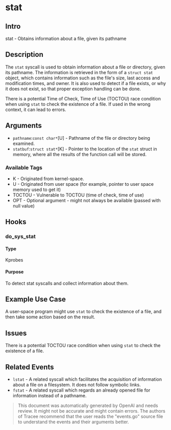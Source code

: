 
# stat

## Intro
stat - Obtains information about a file, given its pathname

## Description
The `stat` syscall is used to obtain information about a file or directory, 
given its pathname. The information is retrieved in the form of a `struct stat` 
object, which contains information such as the file's size, last access and modification times, and owner. It is also used to detect if a file exists, 
or why it does not exist, so that proper exception handling can be done.

There is a potential Time of Check, Time of Use (TOCTOU) race condition when using `stat` to check the existence of a file. If used in the wrong context, it can lead to errors.

## Arguments
* `pathname`:`const char*`[U] - Pathname of the file or directory being examined.   
* `statbuf`:`struct stat*`[K] - Pointer to the location of the `stat` struct in memory, where all the results of the function call will be stored.

### Available Tags
* K - Originated from kernel-space.
* U - Originated from user space (for example, pointer to user space memory used to get it)
* TOCTOU - Vulnerable to TOCTOU (time of check, time of use)
* OPT - Optional argument - might not always be available (passed with null value)

## Hooks
### do_sys_stat
#### Type
Kprobes
#### Purpose
To detect stat syscalls and collect information about them.

## Example Use Case
A user-space program might use `stat` to check the existence of a file, and then take some action based on the result.

## Issues
There is a potential TOCTOU race condition when using `stat` to check the existence of a file. 

## Related Events
* `lstat` - A related syscall which facilitates the acquisition of information about a file on a filesystem. It does not follow symbolic links.  
* `fstat` - A related syscall which regards an already opened file for information instead of a pathname.

> This document was automatically generated by OpenAI and needs review. It might
> not be accurate and might contain errors. The authors of Tracee recommend that
> the user reads the "events.go" source file to understand the events and their
> arguments better.
